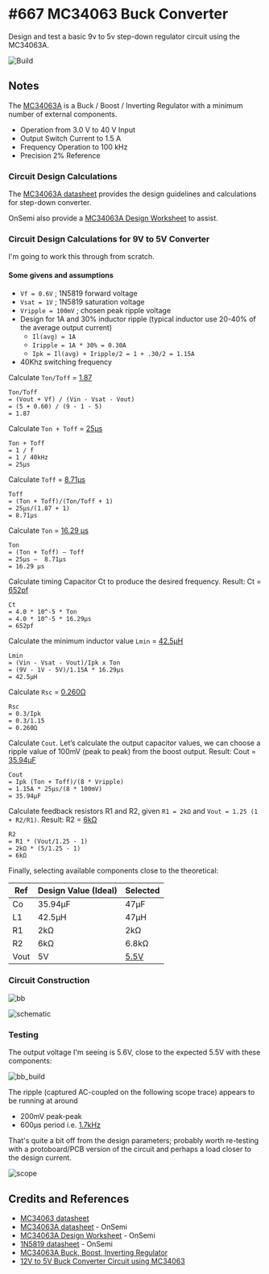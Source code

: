 # #667 MC34063 Buck Converter

Design and test a basic 9v to 5v step-down regulator circuit using the MC34063A.

![Build](./assets/BuckConverter_build.jpg?raw=true)

## Notes

The [MC34063A](https://www.onsemi.com/products/power-management/dc-dc-power-conversion/converters/mc34063a)
is a Buck / Boost / Inverting Regulator with a minimum number of external
components.

* Operation from 3.0 V to 40 V Input
* Output Switch Current to 1.5 A
* Frequency Operation to 100 kHz
* Precision 2% Reference

### Circuit Design Calculations

The [MC34063A datasheet](https://www.onsemi.com/products/power-management/dc-dc-power-conversion/converters/mc34063a)
provides the design guidelines and calculations for step-down converter.

OnSemi also provide a
[MC34063A Design Worksheet](https://www.onsemi.com/pub/Collateral/MC34063%20DWS.XLS)
to assist.

### Circuit Design Calculations for 9V to 5V Converter

I'm going to work this through from scratch.

#### Some givens and assumptions

* `Vf = 0.6V` ; 1N5819 forward voltage
* `Vsat = 1V` ; 1N5819 saturation voltage
* `Vripple = 100mV` ; chosen peak ripple voltage
* Design for 1A and 30% inductor ripple (typical inductor use 20-40% of the average output current)
    * `Il(avg) = 1A`
    * `Iripple = 1A * 30% = 0.30A`
    * `Ipk = Il(avg) + Iripple/2 = 1 + .30/2 = 1.15A`
* 40Khz switching frequency

Calculate `Ton/Toff` = [1.87](https://www.wolframalpha.com/input?i=%285+%2B+0.60%29%2F%289+-+1+-+5%29)

    Ton/Toff
    = (Vout + Vf) / (Vin - Vsat - Vout)
    = (5 + 0.60) / (9 - 1 - 5)
    = 1.87

Calculate `Ton + Toff` = [25µs](https://www.wolframalpha.com/input?i=1%2F40kHz)

    Ton + Toff
    = 1 / f
    = 1 / 40kHz
    = 25µs

Calculate `Toff` = [8.71µs](https://www.wolframalpha.com/input?i=25%C2%B5s%2F%281.87+%2B+1%29)

    Toff
    = (Ton + Toff)/(Ton/Toff + 1)
    = 25µs/(1.87 + 1)
    = 8.71µs

Calculate `Ton` = [16.29 μs](https://www.wolframalpha.com/input?i=25%C2%B5s+%E2%80%93++8.71%C2%B5s)

    Ton
    = (Ton + Toff) – Toff
    = 25µs –  8.71µs
    = 16.29 μs

Calculate timing Capacitor Ct to produce the desired frequency.
Result: Ct = [652pf](https://www.wolframalpha.com/input?i=4.0+*+10%5E-5+*+16.29%CE%BCs)

    Ct
    = 4.0 * 10^-5 * Ton
    = 4.0 * 10^-5 * 16.29μs
    = 652pf

Calculate the minimum inductor value `Lmin` = [42.5μH](https://www.wolframalpha.com/input?i=%289V+-+1V+-+5V%29%2F1.15A+*+16.29%C2%B5s)

    Lmin
    = (Vin - Vsat - Vout)/Ipk x Ton
    = (9V - 1V - 5V)/1.15A * 16.29µs
    = 42.5μH

Calculate `Rsc` = [0.260Ω](https://www.wolframalpha.com/input?i=0.3%2F1.15)

    Rsc
    = 0.3/Ipk
    = 0.3/1.15
    = 0.260Ω

Calculate `Cout`. Let’s calculate the output capacitor values, we can choose a ripple value of 100mV (peak to peak) from the boost output.
Result: Cout = [35.94μF](https://www.wolframalpha.com/input?i=1.15A+*+25%C2%B5s%2F%288+*+100mV%29)

    Cout
    = Ipk (Ton + Toff)/(8 * Vripple)
    = 1.15A * 25µs/(8 * 100mV)
    = 35.94μF

Calculate feedback resistors R1 and R2, given `R1 = 2kΩ` and `Vout = 1.25 (1 + R2/R1)`.
Result:  R2 = [6kΩ](https://www.wolframalpha.com/input?i=2k%CE%A9+*+%285%2F1.25+-+1%29)

    R2
    = R1 * (Vout/1.25 - 1)
    = 2kΩ * (5/1.25 - 1)
    = 6kΩ

Finally, selecting available components close to the theoretical:

| Ref  | Design Value (Ideal) | Selected |
|------|----------------------|----------|
| Co   | 35.94μF              | 47μF     |
| L1   | 42.5μH               | 47μH     |
| R1   | 2kΩ                  | 2kΩ      |
| R2   | 6kΩ                  | 6.8kΩ    |
| Vout | 5V                   | [5.5V](https://www.wolframalpha.com/input?i=1.25+%281+%2B+6.8%2F2%29) |

### Circuit Construction

![bb](./assets/BuckConverter_bb.jpg?raw=true)

![schematic](./assets/BuckConverter_schematic.jpg?raw=true)

### Testing

The output voltage I'm seeing is 5.6V, close to the expected 5.5V with these components:

![bb_build](./assets/BuckConverter_bb_build.jpg?raw=true)

The ripple (captured AC-coupled on the following scope trace) appears to be running at around

* 200mV peak-peak
* 600µs period i.e. [1.7kHz](https://www.wolframalpha.com/input?i=1%2F%28600%C2%B5s%29)

That's quite a bit off from the design parameters; probably worth re-testing with a protoboard/PCB version of the circuit
and perhaps a load closer to the design current.

![scope](./assets/scope.gif?raw=true)

## Credits and References

* [MC34063 datasheet](https://www.futurlec.com/Motorola/MC34063.shtml)
* [MC34063A datasheet](https://www.onsemi.com/products/power-management/dc-dc-power-conversion/converters/mc34063a) - OnSemi
* [MC34063A Design Worksheet](https://www.onsemi.com/pub/Collateral/MC34063%20DWS.XLS) - OnSemi
* [1N5819 datasheet](https://www.onsemi.com/products/discrete-power-modules/schottky-diodes-schottky-rectifiers/1n5819) - OnSemi
* [MC34063A Buck, Boost, Inverting Regulator](https://microcontrollerslab.com/mc34063a-buck-boost-inverting-regulator/)
* [12V to 5V Buck Converter Circuit using MC34063](https://circuitdigest.com/electronic-circuits/12v-to-5v-buck-converter-circuit-diagram)
